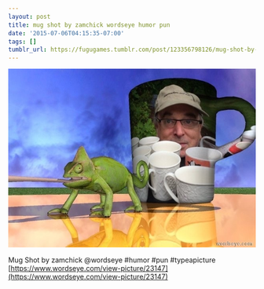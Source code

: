 ```yaml
---
layout: post
title: mug shot by zamchick wordseye humor pun
date: '2015-07-06T04:15:35-07:00'
tags: []
tumblr_url: https://fugugames.tumblr.com/post/123356798126/mug-shot-by-zamchick-wordseye-humor-pun
---
```

 ![](/tumblr_files/tumblr_nr249zF6BK1tgne1po1_640.jpg)  

Mug Shot by zamchick @wordseye #humor #pun #typeapicture  
[https://www.wordseye.com/view-picture/23147](https://www.wordseye.com/view-picture/23147)

